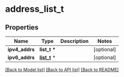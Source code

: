 # address_list_t

## Properties
Name | Type | Description | Notes
------------ | ------------- | ------------- | -------------
**ipv4_addrs** | **list_t \*** |  | [optional] 
**ipv6_addrs** | [**list_t**](ipv6_addr.md) \* |  | [optional] 

[[Back to Model list]](../README.md#documentation-for-models) [[Back to API list]](../README.md#documentation-for-api-endpoints) [[Back to README]](../README.md)


